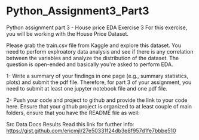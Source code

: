 # Python_Assignment3_Part3
Python assignment part 3 - House price EDA
Exercise 3
For this exercise, you will be working with the House Price Dataset.

Please grab the train.csv file from Kaggle and explore this dataset. You need to perform explroatory data analysis and see if there is any correlation between the variables and analyze the distribution of the dataset. The question is open-ended and basically you're asked to perform EDA.

1- Write a summary of your findings in one page (e.g., summary statistics, plots) and submit the pdf file. Therefore, for part 3 of your assignment, you need to submit at least one jupyter notebook file and one pdf file.

2- Push your code and project to github and provide the link to your code here. Ensure that your github project is organized to at least couple of main folders, ensure that you have the README file as well:

Src
Data
Docs
Results
Read this link for further info: https://gist.github.com/ericmjl/27e50331f24db3e8f957d1fe7bbbe510

